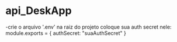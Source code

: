 # api_DeskApp
-crie o arquivo '.env' na raiz do projeto
    coloque sua auth secret nele:
        module.exports = {
        authSecret: "suaAuthSecret"
        }
